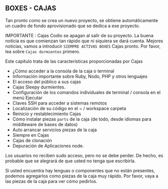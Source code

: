 
## BOXES - CAJAS

Tan pronto como se crea un nuevo proyecto, se obtiene automáticamente un cuadro de fondo aprovisionado que se dedica a ese proyecto.

IMPORTANTE : Cajas Codio se apagan al salir de su proyecto. La buena noticia es que comienzan tan rápido que ni siquiera se dará cuenta. Mejores noticias, vamos a introducir `SIEMPRE ACTIVAS BOXES` Cajas pronto. Por favor, lea sobre `Cajas durmientes` primero.

Este capítulo trata de las características proporcionadas por Cajas

* ¿Cómo acceder a la consola de la caja o terminal
* Información importante sobre Ruby, Nodo, PHP y otros lenguajes
* El acceso del público a sus cajas
* Cajas Sleepy durmientes.
* Configuración de los comandos individuales de terminal / consola en el menú Ejecutar
* Claves SSH para acceder a sistemas remotos
* Localización de su código en el ~ / workspace carpeta
* Reinicio y restablecimiento Cajas
* Cómo instalar piezas `parts` de la caja (de todo, desde idiomas para middleware de bases de datos)
* Auto arrancar servicios piezas de la caja
* Siempre en Cajas
* Cajas de clonación
* Depuración de Aplicaciones node.

Los usuarios no reciben sudo acceso, pero no se debe perder. De hecho, es probable que se alegrará de que usted no tenga que escribirla.

Si usted encuentra hay lenguas o componentes que no están presentes, podemos agregarlos como piezas de la caja muy rápido. Por favor, vaya a las piezas de la caja para ver cómo pedirlos.